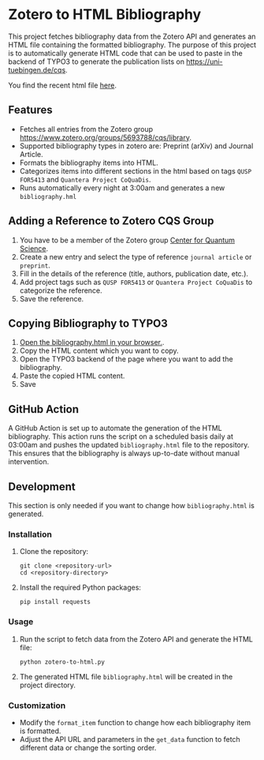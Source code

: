 # Zotero to HTML Bibliography

This project fetches bibliography data from the Zotero API and generates an HTML file containing the formatted
bibliography. The purpose of this project is to automatically generate HTML code that can be used to paste in the
backend of TYPO3 to generate the publication lists on https://uni-tuebingen.de/cqs.

You find the recent html file [here](https://htmlpreview.github.io/?https://raw.githubusercontent.com/AG-Lesanovsky/2024-zotero-to-html/refs/heads/master/bibliography.html).

## Features

- Fetches all entries from the Zotero group https://www.zotero.org/groups/5693788/cqs/library.
- Supported bibliography types in zotero are: Preprint (arXiv) and Journal Article.
- Formats the bibliography items into HTML.
- Categorizes items into different sections in the html based on tags `QUSP FOR5413` and `Quantera Project CoQuaDis`.
- Runs automatically every night at 3:00am and generates a new `bibliography.hml`

## Adding a Reference to Zotero CQS Group

1. You have to be a member of the Zotero
   group [Center for Quantum Science](https://www.zotero.org/groups/5693788/cqs/library).
2. Create a new entry and select the type of reference `journal article` or `preprint`.
3. Fill in the details of the reference (title, authors, publication date, etc.).
4. Add project tags such as `QUSP FOR5413` or `Quantera Project CoQuaDis` to categorize the reference.
5. Save the reference.

## Copying Bibliography to TYPO3

1. [Open the bibliography.html in your browser.](https://htmlpreview.github.io/?https://raw.githubusercontent.com/AG-Lesanovsky/2024-zotero-to-html/refs/heads/master/bibliography.html).
2. Copy the HTML content which you want to copy.
3. Open the TYPO3 backend of the page where you want to add the bibliography.
4. Paste the copied HTML content.
5. Save

## GitHub Action

A GitHub Action is set up to automate the generation of the HTML bibliography. This action runs the script on a
scheduled basis daily at 03:00am and pushes the updated `bibliography.html` file to the repository. This
ensures that the bibliography is always up-to-date without manual intervention.

## Development

This section is only needed if you want to change how `bibliography.html` is generated.

### Installation

1. Clone the repository:
    ```
    git clone <repository-url>
    cd <repository-directory>
    ```

2. Install the required Python packages:
    ```
    pip install requests
    ```

### Usage

1. Run the script to fetch data from the Zotero API and generate the HTML file:
    ```
    python zotero-to-html.py
    ```

2. The generated HTML file `bibliography.html` will be created in the project directory.

### Customization

- Modify the `format_item` function to change how each bibliography item is formatted.
- Adjust the API URL and parameters in the `get_data` function to fetch different data or change the sorting order.
